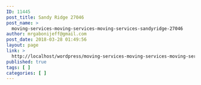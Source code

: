 ```yaml
---
ID: 11445
post_title: Sandy Ridge 27046
post_name: >
  moving-services-moving-services-moving-services-sandyridge-27046
author: mrgabonijeff@gmail.com
post_date: 2018-03-28 01:49:56
layout: page
link: >
  http://localhost/wordpress/moving-services-moving-services-moving-services-sandyridge-27046/
published: true
tags: [ ]
categories: [ ]
---
```

